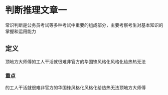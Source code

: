 # 判断推理文章一

常识判断是公务员考试等多种考试中重要的组成部分，主要考察考生对基本知识的掌握和运用能力

## 定义

顶地方大师傅的工人干活就很难非官方的华国锋风格化风格化给热热无法

### 重点

的工人干活就很难非官方的华国锋风格化风格化给热热无法顶地方大师傅